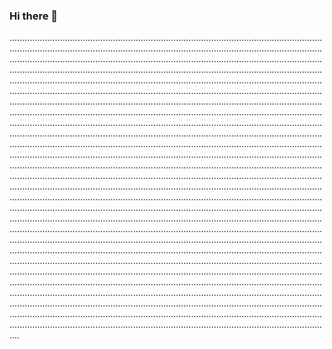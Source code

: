 ### Hi there 👋

....................................................................................................................................................................................................................................................................................................................................................................................................................................................................................................................................................................................................................................................................................................................................................................................................................................................................................................................................................................................................................................................................................................................................................................................................................................................................................................................................................................................................................................................................................................................................................................................................................................................................................................................................................................................................................................................................................................................................................................................................................................................................................................................................................................................................................................................................................................................................................................................................................................................................................................................................................................................................................................................................................................................................................................................................................................................................................................................................................................................................................................................................................................................................................................................................................................................................................................................................................................................................................................................................................................................................................................................................................